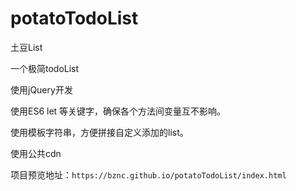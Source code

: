 # potatoTodoList
土豆List

一个极简todoList

使用jQuery开发

使用ES6 let 等关键字，确保各个方法间变量互不影响。

使用模板字符串，方便拼接自定义添加的list。

使用公共cdn

项目预览地址：`https://bznc.github.io/potatoTodoList/index.html`
